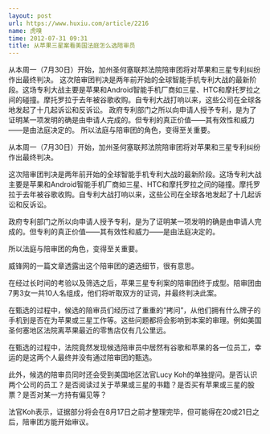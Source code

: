```yaml
---
layout: post
url: https://www.huxiu.com/article/2216
name: 虎嗅
time: 2012-07-31 09:31
title: 从苹果三星案看美国法庭怎么选陪审员
---
```

从本周一（7月30日）开始，加州圣何塞联邦法院陪审团将对苹果和三星专利纠纷作出最终判决。 这次陪审团判决是两年前开始的全球智能手机专利大战的最新阶段。这场专利大战主要是苹果和Android智能手机厂商如三星、HTC和摩托罗拉之间的碰撞。摩托罗拉于去年被谷歌收购。自专利大战打响以来，这些公司在全球各地发起了十几起诉讼和反诉讼。 政府专利部门之所以向申请人授予专利，是为了证明某一项发明的确是由申请人完成的。但专利的真正价值——其有效性和威力——是由法庭决定的。 所以法庭与陪审团的角色，变得至关重要。

从本周一（7月30日）开始，加州圣何塞联邦法院陪审团将对苹果和三星专利纠纷作出最终判决。

这次陪审团判决是两年前开始的全球智能手机专利大战的最新阶段。这场专利大战主要是苹果和Android智能手机厂商如三星、HTC和摩托罗拉之间的碰撞。摩托罗拉于去年被谷歌收购。自专利大战打响以来，这些公司在全球各地发起了十几起诉讼和反诉讼。

政府专利部门之所以向申请人授予专利，是为了证明某一项发明的确是由申请人完成的。但专利的真正价值——其有效性和威力——是由法庭决定的。

所以法庭与陪审团的角色，变得至关重要。

威锋网的一篇文章透露出这个陪审团的遴选细节，很有意思。

在经过长时间的考验以及筛选之后，苹果三星专利案的陪审团终于成型。陪审团由7男3女一共10人名组成，他们将听取双方的证词，并最终判决此案。

在甄选的过程中，候选的陪审员们经历过了重重的“拷问”，从他们拥有什么牌子的手机到是否在为苹果或三星工作等。这些问题都将会影响到本案的审理。例如美国圣何塞地区法院离苹果最近的零售店仅有几公里远。

在甄选的过程中，法院竟然发现候选陪审员中居然有谷歌和苹果的各一位员工，幸运的是这两个人最终并没有通过陪审团的甄选。

此外，候选的陪审员同时还会受到美国地区法官Lucy Koh的单独提问。是否认识两个公司的员工？是否阅读过关于苹果或三星的书籍？是否买有苹果或三星的股票？是否对某一方持有偏见等？

法官Koh表示，证据部分将会在8月17日之前才整理完毕，但可能得在20或21日之后，陪审团方能开始审议。

